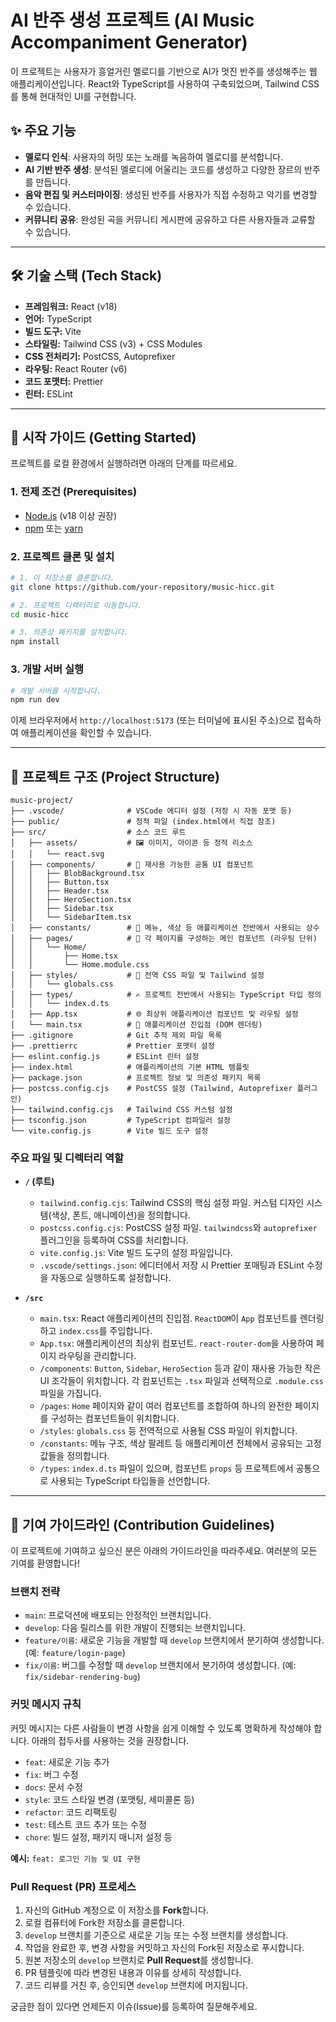 # AI 반주 생성 프로젝트 (AI Music Accompaniment Generator)

이 프로젝트는 사용자가 흥얼거린 멜로디를 기반으로 AI가 멋진 반주를 생성해주는 웹 애플리케이션입니다. React와 TypeScript를 사용하여 구축되었으며, Tailwind CSS를 통해 현대적인 UI를 구현합니다.

## ✨ 주요 기능

- **멜로디 인식**: 사용자의 허밍 또는 노래를 녹음하여 멜로디를 분석합니다.
- **AI 기반 반주 생성**: 분석된 멜로디에 어울리는 코드를 생성하고 다양한 장르의 반주를 만듭니다.
- **음악 편집 및 커스터마이징**: 생성된 반주를 사용자가 직접 수정하고 악기를 변경할 수 있습니다.
- **커뮤니티 공유**: 완성된 곡을 커뮤니티 게시판에 공유하고 다른 사용자들과 교류할 수 있습니다.

---

## 🛠️ 기술 스택 (Tech Stack)

- **프레임워크:** React (v18)
- **언어:** TypeScript
- **빌드 도구:** Vite
- **스타일링:** Tailwind CSS (v3) + CSS Modules
- **CSS 전처리기:** PostCSS, Autoprefixer
- **라우팅:** React Router (v6)
- **코드 포맷터:** Prettier
- **린터:** ESLint

---

## 🚀 시작 가이드 (Getting Started)

프로젝트를 로컬 환경에서 실행하려면 아래의 단계를 따르세요.

### 1. 전제 조건 (Prerequisites)

- [Node.js](https://nodejs.org/) (v18 이상 권장)
- [npm](https://www.npmjs.com/) 또는 [yarn](https://yarnpkg.com/)

### 2. 프로젝트 클론 및 설치

```bash
# 1. 이 저장소를 클론합니다.
git clone https://github.com/your-repository/music-hicc.git

# 2. 프로젝트 디렉터리로 이동합니다.
cd music-hicc

# 3. 의존성 패키지를 설치합니다.
npm install
```

### 3. 개발 서버 실행

```bash
# 개발 서버를 시작합니다.
npm run dev
```

이제 브라우저에서 `http://localhost:5173` (또는 터미널에 표시된 주소)으로 접속하여 애플리케이션을 확인할 수 있습니다.

---

## 📂 프로젝트 구조 (Project Structure)

```
music-project/
├── .vscode/              # VSCode 에디터 설정 (저장 시 자동 포맷 등)
├── public/               # 정적 파일 (index.html에서 직접 참조)
├── src/                  # 소스 코드 루트
│   ├── assets/           # 🖼️ 이미지, 아이콘 등 정적 리소스
│   │   └── react.svg
│   ├── components/       # 🧩 재사용 가능한 공통 UI 컴포넌트
│   │   ├── BlobBackground.tsx
│   │   ├── Button.tsx
│   │   ├── Header.tsx
│   │   ├── HeroSection.tsx
│   │   ├── Sidebar.tsx
│   │   └── SidebarItem.tsx
│   ├── constants/        # 📐 메뉴, 색상 등 애플리케이션 전반에서 사용되는 상수
│   ├── pages/            # 📄 각 페이지를 구성하는 메인 컴포넌트 (라우팅 단위)
│   │   └── Home/
│   │       ├── Home.tsx
│   │       └── Home.module.css
│   ├── styles/           # 🎨 전역 CSS 파일 및 Tailwind 설정
│   │   └── globals.css
│   ├── types/            # ✍️ 프로젝트 전반에서 사용되는 TypeScript 타입 정의
│   │   └── index.d.ts
│   ├── App.tsx           # 🌐 최상위 애플리케이션 컴포넌트 및 라우팅 설정
│   └── main.tsx          # 🚀 애플리케이션 진입점 (DOM 렌더링)
├── .gitignore            # Git 추적 제외 파일 목록
├── .prettierrc           # Prettier 포맷터 설정
├── eslint.config.js      # ESLint 린터 설정
├── index.html            # 애플리케이션의 기본 HTML 템플릿
├── package.json          # 프로젝트 정보 및 의존성 패키지 목록
├── postcss.config.cjs    # PostCSS 설정 (Tailwind, Autoprefixer 플러그인)
├── tailwind.config.cjs   # Tailwind CSS 커스텀 설정
├── tsconfig.json         # TypeScript 컴파일러 설정
└── vite.config.js        # Vite 빌드 도구 설정
```

### 주요 파일 및 디렉터리 역할

- **`/` (루트)**

  - `tailwind.config.cjs`: Tailwind CSS의 핵심 설정 파일. 커스텀 디자인 시스템(색상, 폰트, 애니메이션)을 정의합니다.
  - `postcss.config.cjs`: PostCSS 설정 파일. `tailwindcss`와 `autoprefixer` 플러그인을 등록하여 CSS를 처리합니다.
  - `vite.config.js`: Vite 빌드 도구의 설정 파일입니다.
  - `.vscode/settings.json`: 에디터에서 저장 시 Prettier 포매팅과 ESLint 수정을 자동으로 실행하도록 설정합니다.

- **`/src`**
  - `main.tsx`: React 애플리케이션의 진입점. `ReactDOM`이 `App` 컴포넌트를 렌더링하고 `index.css`를 주입합니다.
  - `App.tsx`: 애플리케이션의 최상위 컴포넌트. `react-router-dom`을 사용하여 페이지 라우팅을 관리합니다.
  - `/components`: `Button`, `Sidebar`, `HeroSection` 등과 같이 재사용 가능한 작은 UI 조각들이 위치합니다. 각 컴포넌트는 `.tsx` 파일과 선택적으로 `.module.css` 파일을 가집니다.
  - `/pages`: `Home` 페이지와 같이 여러 컴포넌트를 조합하여 하나의 완전한 페이지를 구성하는 컴포넌트들이 위치합니다.
  - `/styles`: `globals.css` 등 전역적으로 사용될 CSS 파일이 위치합니다.
  - `/constants`: 메뉴 구조, 색상 팔레트 등 애플리케이션 전체에서 공유되는 고정 값들을 정의합니다.
  - `/types`: `index.d.ts` 파일이 있으며, 컴포넌트 `props` 등 프로젝트에서 공통으로 사용되는 TypeScript 타입들을 선언합니다.

---

## 🤝 기여 가이드라인 (Contribution Guidelines)

이 프로젝트에 기여하고 싶으신 분은 아래의 가이드라인을 따라주세요. 여러분의 모든 기여를 환영합니다!

### 브랜치 전략

- `main`: 프로덕션에 배포되는 안정적인 브랜치입니다.
- `develop`: 다음 릴리스를 위한 개발이 진행되는 브랜치입니다.
- `feature/이름`: 새로운 기능을 개발할 때 `develop` 브랜치에서 분기하여 생성합니다. (예: `feature/login-page`)
- `fix/이름`: 버그를 수정할 때 `develop` 브랜치에서 분기하여 생성합니다. (예: `fix/sidebar-rendering-bug`)

### 커밋 메시지 규칙

커밋 메시지는 다른 사람들이 변경 사항을 쉽게 이해할 수 있도록 명확하게 작성해야 합니다. 아래의 접두사를 사용하는 것을 권장합니다.

- `feat`: 새로운 기능 추가
- `fix`: 버그 수정
- `docs`: 문서 수정
- `style`: 코드 스타일 변경 (포맷팅, 세미콜론 등)
- `refactor`: 코드 리팩토링
- `test`: 테스트 코드 추가 또는 수정
- `chore`: 빌드 설정, 패키지 매니저 설정 등

**예시:** `feat: 로그인 기능 및 UI 구현`

### Pull Request (PR) 프로세스

1.  자신의 GitHub 계정으로 이 저장소를 **Fork**합니다.
2.  로컬 컴퓨터에 Fork한 저장소를 클론합니다.
3.  `develop` 브랜치를 기준으로 새로운 기능 또는 수정 브랜치를 생성합니다.
4.  작업을 완료한 후, 변경 사항을 커밋하고 자신의 Fork된 저장소로 푸시합니다.
5.  원본 저장소의 `develop` 브랜치로 **Pull Request**를 생성합니다.
6.  PR 템플릿에 따라 변경된 내용과 이유를 상세히 작성합니다.
7.  코드 리뷰를 거친 후, 승인되면 `develop` 브랜치에 머지됩니다.

궁금한 점이 있다면 언제든지 이슈(Issue)를 등록하여 질문해주세요.
